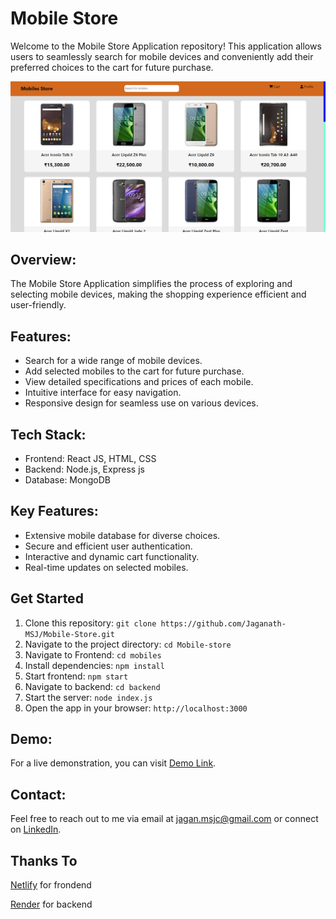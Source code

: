 # Mobile Store
Welcome to the Mobile Store Application repository! This application allows users to seamlessly search for mobile devices and conveniently add their preferred choices to the cart for future purchase.

[![Mobile Store](./Mobile-Store.png)](https://msj-mobile-store.netlify.app)

## Overview:
The Mobile Store Application simplifies the process of exploring and selecting mobile devices, making the shopping experience efficient and user-friendly.

## Features:
- Search for a wide range of mobile devices.
- Add selected mobiles to the cart for future purchase.
- View detailed specifications and prices of each mobile.
- Intuitive interface for easy navigation.
- Responsive design for seamless use on various devices.

## Tech Stack:
- Frontend: React JS, HTML, CSS
- Backend: Node.js, Express js
- Database: MongoDB

## Key Features:
- Extensive mobile database for diverse choices.
- Secure and efficient user authentication.
- Interactive and dynamic cart functionality.
- Real-time updates on selected mobiles.

## Get Started
1. Clone this repository: `git clone https://github.com/Jaganath-MSJ/Mobile-Store.git`
2. Navigate to the project directory: `cd Mobile-store`
3. Navigate to Frontend: `cd mobiles`
4. Install dependencies: `npm install`
5. Start frontend: `npm start`
4. Navigate to backend: `cd backend`
5. Start the server: `node index.js`
6. Open the app in your browser: `http://localhost:3000`

## Demo:
For a live demonstration, you can visit [Demo Link](https://msj-mobile-store.netlify.app).

## Contact:
Feel free to reach out to me via email at [jagan.msjc@gmail.com](mailto:jagan.msjc@gmail.com) or connect on [LinkedIn](https://www.linkedin.com/in/jaganathms).

## Thanks To
[Netlify](https://www.netlify.com) for frondend

[Render](https://render.com) for backend
